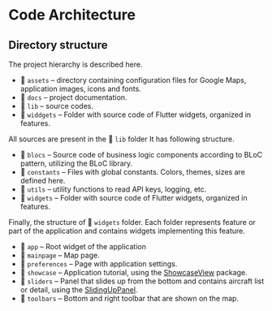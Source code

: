 # Code Architecture

## Directory structure

The project hierarchy is described here. 

* 📂 `assets` – directory containing configuration files for Google Maps, application images, icons and fonts.
* 📂 `docs` – project documentation.
* 📂 `lib` – source codes.
* 📂 `widdgets` – Folder with source code of Flutter widgets, organized in features.

All sources are present in the 📂 `lib` folder It has following structure.

* 📂 `blocs` – Source code of business logic components according to BLoC pattern, utilizing the BLoC library.
* 📂 `constants` – Files with global constants. Colors, themes, sizes are defined here.
* 📂 `utils` – utility functions to read API keys, logging, etc.
* 📂 `widgets` – Folder with source code of Flutter widgets, organized in features.

Finally, the structure of 📂 `widgets` folder. Each folder represents feature or part of the application and contains widgets implementing this feature.

* 📂 `app` – Root widget of the application
* 📂 `mainpage` – Map page.
* 📂 `preferences` – Page with application settings.
* 📂 `showcase` – Application tutorial, using the [ShowcaseView](https://pub.dev/packages/showcaseview) package.
* 📂 `sliders` – Panel that slides up from the bottom and contains aircraft list or detail, using the [SlidingUpPanel](https://pub.dev/packages/sliding_up_panel).
* 📂 `toolbars` – Bottom and right toolbar that are shown on the map.
